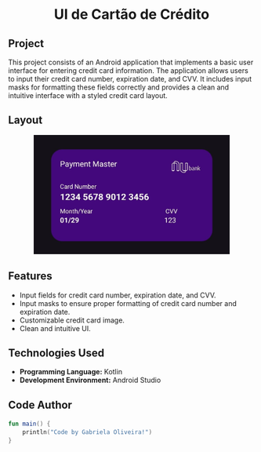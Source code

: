<h1 align="center">UI de Cartão de Crédito</h1>

## Project
This project consists of an Android application that implements a basic user interface for entering credit card information. The application allows users to input their credit card number, expiration date, and CVV. It includes input masks for formatting these fields correctly and provides a clean and intuitive interface with a styled credit card layout.

## Layout
<div align="center">
  <img src="./images/credit_card.jpeg" alt="App Screenshot" width="400"/>
</div>

## Features
- Input fields for credit card number, expiration date, and CVV.
- Input masks to ensure proper formatting of credit card number and expiration date.
- Customizable credit card image.
- Clean and intuitive UI.

## Technologies Used
- **Programming Language:** Kotlin
- **Development Environment:** Android Studio

## Code Author
```kotlin
fun main() {
    println("Code by Gabriela Oliveira!")
}
